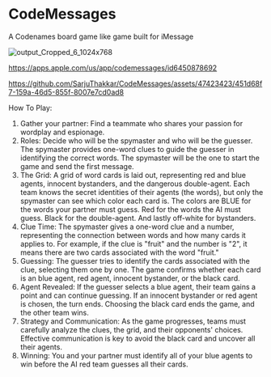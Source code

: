 # CodeMessages
A Codenames board game like game built for iMessage

![output_Cropped_6_1024x768](https://github.com/SarjuThakkar/CodeMessages/assets/47423423/4036cc90-0432-4315-aaed-a38918b6e10d)

https://apps.apple.com/us/app/codemessages/id6450878692

https://github.com/SarjuThakkar/CodeMessages/assets/47423423/451d68f7-159a-46d5-855f-8007e7cd0ad8


How To Play:

1. Gather your partner: Find a teammate who shares your passion for wordplay and espionage.
2. Roles: Decide who will be the spymaster and who will be the guesser. The spymaster provides one-word clues to guide the guesser in identifying the correct words. The spymaster will be the one to start the game and send the first message.
3. The Grid: A grid of word cards is laid out, representing red and blue agents, innocent bystanders, and the dangerous double-agent. Each team knows the secret identities of their agents (the words), but only the spymaster can see which color each card is. The colors are BLUE for the words your partner must guess. Red for the words the AI must guess. Black for the double-agent. And lastly off-white for bystanders.
4. Clue Time: The spymaster gives a one-word clue and a number, representing the connection between words and how many cards it applies to. For example, if the clue is "fruit" and the number is "2", it means there are two cards associated with the word "fruit."
5. Guessing: The guesser tries to identify the cards associated with the clue, selecting them one by one. The game confirms whether each card is an blue agent, red agent, innocent bystander, or the black card.
6. Agent Revealed: If the guesser selects a blue agent, their team gains a point and can continue guessing. If an innocent bystander or red agent is chosen, the turn ends. Choosing the black card ends the game, and the other team wins.
7. Strategy and Communication: As the game progresses, teams must carefully analyze the clues, the grid, and their opponents' choices. Effective communication is key to avoid the black card and uncover all their agents.
8. Winning: You and your partner must identify all of your blue agents to win before the AI red team guesses all their cards.






